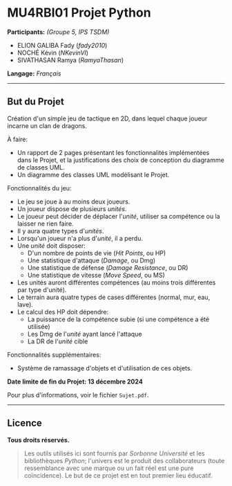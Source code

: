 # MU4RBI01 Projet Python

**Participants:** *(Groupe 5, IPS TSDM)*

- ELION GALIBA Fady (*fady2010*)
- NOCHÉ Kévin (*NKevinVI*)
- SIVATHASAN Ramya (*RamyaThasan*)

**Langage:** *Français*

---

## But du Projet

Création d'un simple jeu de tactique en 2D, dans lequel chaque joueur incarne un clan de dragons.

À faire:
- Un rapport de 2 pages présentant les fonctionnalités implémentées dans le Projet, et la justifications des choix de conception du diagramme de classes UML.
- Un diagramme des classes UML modélisant le Projet.

Fonctionnalités du jeu:
- Le jeu se joue à au moins deux joueurs.
- Un joueur dispose de plusieurs *unités*.
- Le joueur peut décider de déplacer l'*unité*, utiliser sa compétence ou la laisser ne rien faire.
- Il y aura quatre types d'*unités*.
- Lorsqu'un joueur n'a plus d'*unité*, il a perdu.
- Une *unité* doit disposer:
    - D'un nombre de points de vie (*Hit Points*, ou HP)
    - Une statistique d'attaque (*Damage*, ou Dmg)
    - Une statistique de défense (*Damage Resistance*, ou DR)
    - Une statistique de vitesse (*Move Speed*, ou MS)
- Les unités auront différentes compétences (au moins trois différentes par type d'unité).
- Le terrain aura quatre types de cases différentes (normal, mur, eau, lave).
- Le calcul des HP doit dépendre:
    - La puissance de la compétence subie (si une compétence a été utilisée)
    - Les Dmg de l'*unité* ayant lancé l'attaque
    - La DR de l'*unité* cible

Fonctionnalités supplémentaires:
- Système de ramassage d'objets et d'utilisation de ces objets.

**Date limite de fin du Projet: 13 décembre 2024**

Pour plus d'informations, voir le fichier `Sujet.pdf`.

---

## Licence

**Tous droits réservés.**

> Les outils utilisés ici sont fournis par _Sorbonne Université_ et les bibliothèques _Python_; l'univers est le produit des collaborateurs (toute ressemblance avec une marque ou un fait réel est une pure coïncidence). Le but de ce projet est en tout premier lieu éducatif.
